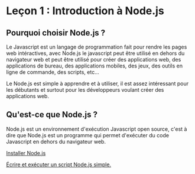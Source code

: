 # Leçon 1 : Introduction à Node.js


## Pourquoi choisir Node.js ?

Le Javascript est un langage de programmation fait pour rendre les pages web intéractives, avec Node.js le javascript peut être utilisé en dehors du navigateur web et peut être utilisé pour créer des applications web, des applications de bureau, des applications mobiles, des jeux, des outils en ligne de commande, des scripts, etc...

Le Node.js est simple à apprendre et à utiliser, il est assez intéressant pour les débutants et surtout pour les développeurs voulant créer des applications web.

## Qu'est-ce que Node.js ?

Node.js est un environnement d'exécution Javascript open source, c'est à dire que Node.js est un programme qui permet d'exécuter du code Javascript en dehors du navigateur web.

[Installer Node.js](./install.md)

[Écrire et exécuter un script Node.js simple.](../cours/hello.md)
